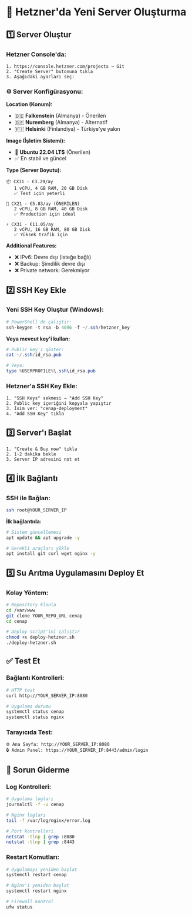 # 🚀 Hetzner'da Yeni Server Oluşturma

## 1️⃣ Server Oluştur

### Hetzner Console'da:
```
1. https://console.hetzner.com/projects → Git
2. "Create Server" butonuna tıkla
3. Aşağıdaki ayarları seç:
```

### ⚙️ Server Konfigürasyonu:

**Location (Konum):**
- 🇩🇪 **Falkenstein** (Almanya) - Önerilen
- 🇩🇪 **Nuremberg** (Almanya) - Alternatif  
- 🇫🇮 **Helsinki** (Finlandiya) - Türkiye'ye yakın

**Image (İşletim Sistemi):**
- 🐧 **Ubuntu 22.04 LTS** (Önerilen)
- ✅ En stabil ve güncel

**Type (Server Boyutu):**
```
📦 CX11 - €3.29/ay
   1 vCPU, 4 GB RAM, 20 GB Disk
   ✅ Test için yeterli

🚀 CX21 - €5.83/ay (ÖNERİLEN)
   2 vCPU, 8 GB RAM, 40 GB Disk  
   ✅ Production için ideal

⚡ CX31 - €11.05/ay
   2 vCPU, 16 GB RAM, 80 GB Disk
   ✅ Yüksek trafik için
```

**Additional Features:**
- ❌ IPv6: Devre dışı (isteğe bağlı)
- ❌ Backup: Şimdilik devre dışı
- ❌ Private network: Gerekmiyor

## 2️⃣ SSH Key Ekle

### Yeni SSH Key Oluştur (Windows):
```powershell
# PowerShell'de çalıştır:
ssh-keygen -t rsa -b 4096 -f ~/.ssh/hetzner_key
```

**Veya mevcut key'i kullan:**
```powershell
# Public key'i göster:
cat ~/.ssh/id_rsa.pub

# Veya:
type %USERPROFILE%\.ssh\id_rsa.pub
```

### Hetzner'a SSH Key Ekle:
```
1. "SSH Keys" sekmesi → "Add SSH Key"
2. Public key içeriğini kopyala yapıştır
3. İsim ver: "cenap-deployment"
4. "Add SSH Key" tıkla
```

## 3️⃣ Server'ı Başlat

```
1. "Create & Buy now" tıkla
2. 1-2 dakika bekle
3. Server IP adresini not et
```

## 4️⃣ İlk Bağlantı

### SSH ile Bağlan:
```bash
ssh root@YOUR_SERVER_IP
```

**İlk bağlantıda:**
```bash
# Sistem güncellemesi
apt update && apt upgrade -y

# Gerekli araçları yükle
apt install git curl wget nginx -y
```

## 5️⃣ Su Arıtma Uygulamasını Deploy Et

### Kolay Yöntem:
```bash
# Repository klonla
cd /var/www
git clone YOUR_REPO_URL cenap
cd cenap

# Deploy script'ini çalıştır
chmod +x deploy-hetzner.sh
./deploy-hetzner.sh
```

## ✅ Test Et

### Bağlantı Kontrolleri:
```bash
# HTTP test
curl http://YOUR_SERVER_IP:8080

# Uygulama durumu
systemctl status cenap
systemctl status nginx
```

### Tarayıcıda Test:
```
🌐 Ana Sayfa: http://YOUR_SERVER_IP:8080
🔒 Admin Panel: https://YOUR_SERVER_IP:8443/admin/login
```

## 🔧 Sorun Giderme

### Log Kontrolleri:
```bash
# Uygulama logları
journalctl -f -u cenap

# Nginx logları  
tail -f /var/log/nginx/error.log

# Port kontrolleri
netstat -tlnp | grep :8080
netstat -tlnp | grep :8443
```

### Restart Komutları:
```bash
# Uygulamayı yeniden başlat
systemctl restart cenap

# Nginx'i yeniden başlat
systemctl restart nginx

# Firewall kontrol
ufw status
``` 